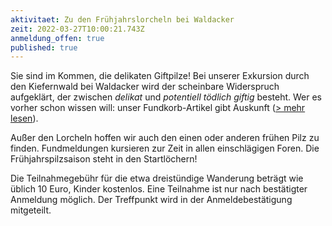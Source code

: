 ```yaml
---
aktivitaet: Zu den Frühjahrslorcheln bei Waldacker
zeit: 2022-03-27T10:00:21.743Z
anmeldung_offen: true
published: true
---
```


Sie sind im Kommen, die delikaten Giftpilze! Bei unserer Exkursion durch den Kiefernwald bei Waldacker wird der scheinbare Widerspruch aufgeklärt, der zwischen *delikat* und *potentiell tödlich giftig* besteht. Wer es vorher schon wissen will: unser Fundkorb-Artikel gibt Auskunft ([\> mehr lesen](/artikel/ein-delikater-giftpilz.html)).

Außer den Lorcheln hoffen wir auch den einen oder anderen frühen Pilz zu finden. Fundmeldungen kursieren zur Zeit in allen einschlägigen Foren. Die Frühjahrspilzsaison steht in den Startlöchern! 

Die Teilnahmegebühr für die etwa dreistündige Wanderung beträgt wie üblich 10 Euro, Kinder kostenlos. Eine Teilnahme ist nur nach bestätigter Anmeldung möglich. Der Treffpunkt wird in der Anmeldebestätigung mitgeteilt.
